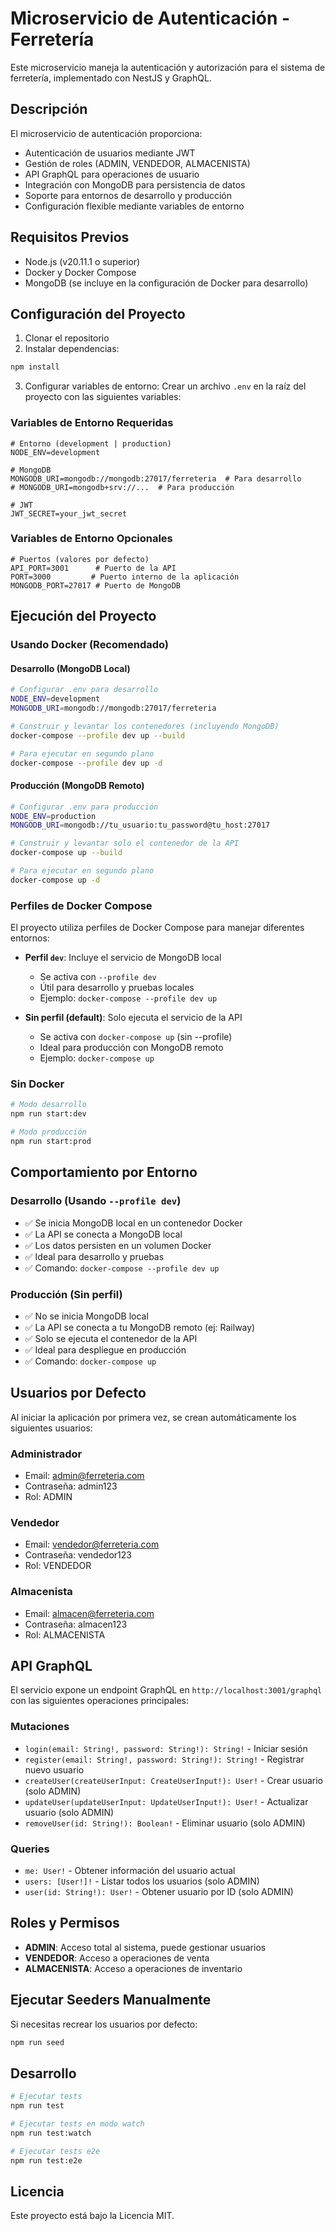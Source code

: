 # Microservicio de Autenticación - Ferretería

Este microservicio maneja la autenticación y autorización para el sistema de ferretería, implementado con NestJS y GraphQL.

## Descripción

El microservicio de autenticación proporciona:
- Autenticación de usuarios mediante JWT
- Gestión de roles (ADMIN, VENDEDOR, ALMACENISTA)
- API GraphQL para operaciones de usuario
- Integración con MongoDB para persistencia de datos
- Soporte para entornos de desarrollo y producción
- Configuración flexible mediante variables de entorno

## Requisitos Previos

- Node.js (v20.11.1 o superior)
- Docker y Docker Compose
- MongoDB (se incluye en la configuración de Docker para desarrollo)

## Configuración del Proyecto

1. Clonar el repositorio
2. Instalar dependencias:
```bash
npm install
```

3. Configurar variables de entorno:
Crear un archivo `.env` en la raíz del proyecto con las siguientes variables:

### Variables de Entorno Requeridas
```env
# Entorno (development | production)
NODE_ENV=development

# MongoDB
MONGODB_URI=mongodb://mongodb:27017/ferreteria  # Para desarrollo
# MONGODB_URI=mongodb+srv://...  # Para producción

# JWT
JWT_SECRET=your_jwt_secret
```

### Variables de Entorno Opcionales
```env
# Puertos (valores por defecto)
API_PORT=3001      # Puerto de la API
PORT=3000         # Puerto interno de la aplicación
MONGODB_PORT=27017 # Puerto de MongoDB
```

## Ejecución del Proyecto

### Usando Docker (Recomendado)

#### Desarrollo (MongoDB Local)
```bash
# Configurar .env para desarrollo
NODE_ENV=development
MONGODB_URI=mongodb://mongodb:27017/ferreteria

# Construir y levantar los contenedores (incluyendo MongoDB)
docker-compose --profile dev up --build

# Para ejecutar en segundo plano
docker-compose --profile dev up -d
```

#### Producción (MongoDB Remoto)
```bash
# Configurar .env para producción
NODE_ENV=production
MONGODB_URI=mongodb://tu_usuario:tu_password@tu_host:27017

# Construir y levantar solo el contenedor de la API
docker-compose up --build

# Para ejecutar en segundo plano
docker-compose up -d
```

### Perfiles de Docker Compose

El proyecto utiliza perfiles de Docker Compose para manejar diferentes entornos:

- **Perfil `dev`**: Incluye el servicio de MongoDB local
  - Se activa con `--profile dev`
  - Útil para desarrollo y pruebas locales
  - Ejemplo: `docker-compose --profile dev up`

- **Sin perfil (default)**: Solo ejecuta el servicio de la API
  - Se activa con `docker-compose up` (sin --profile)
  - Ideal para producción con MongoDB remoto
  - Ejemplo: `docker-compose up`

### Sin Docker

```bash
# Modo desarrollo
npm run start:dev

# Modo producción
npm run start:prod
```

## Comportamiento por Entorno

### Desarrollo (Usando `--profile dev`)
- ✅ Se inicia MongoDB local en un contenedor Docker
- ✅ La API se conecta a MongoDB local
- ✅ Los datos persisten en un volumen Docker
- ✅ Ideal para desarrollo y pruebas
- ✅ Comando: `docker-compose --profile dev up`

### Producción (Sin perfil)
- ✅ No se inicia MongoDB local
- ✅ La API se conecta a tu MongoDB remoto (ej: Railway)
- ✅ Solo se ejecuta el contenedor de la API
- ✅ Ideal para despliegue en producción
- ✅ Comando: `docker-compose up`

## Usuarios por Defecto

Al iniciar la aplicación por primera vez, se crean automáticamente los siguientes usuarios:

### Administrador
- Email: admin@ferreteria.com
- Contraseña: admin123
- Rol: ADMIN

### Vendedor
- Email: vendedor@ferreteria.com
- Contraseña: vendedor123
- Rol: VENDEDOR

### Almacenista
- Email: almacen@ferreteria.com
- Contraseña: almacen123
- Rol: ALMACENISTA

## API GraphQL

El servicio expone un endpoint GraphQL en `http://localhost:3001/graphql` con las siguientes operaciones principales:

### Mutaciones
- `login(email: String!, password: String!): String!` - Iniciar sesión
- `register(email: String!, password: String!): String!` - Registrar nuevo usuario
- `createUser(createUserInput: CreateUserInput!): User!` - Crear usuario (solo ADMIN)
- `updateUser(updateUserInput: UpdateUserInput!): User!` - Actualizar usuario (solo ADMIN)
- `removeUser(id: String!): Boolean!` - Eliminar usuario (solo ADMIN)

### Queries
- `me: User!` - Obtener información del usuario actual
- `users: [User!]!` - Listar todos los usuarios (solo ADMIN)
- `user(id: String!): User!` - Obtener usuario por ID (solo ADMIN)

## Roles y Permisos

- **ADMIN**: Acceso total al sistema, puede gestionar usuarios
- **VENDEDOR**: Acceso a operaciones de venta
- **ALMACENISTA**: Acceso a operaciones de inventario

## Ejecutar Seeders Manualmente

Si necesitas recrear los usuarios por defecto:

```bash
npm run seed
```

## Desarrollo

```bash
# Ejecutar tests
npm run test

# Ejecutar tests en modo watch
npm run test:watch

# Ejecutar tests e2e
npm run test:e2e
```

## Licencia

Este proyecto está bajo la Licencia MIT.
